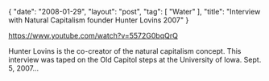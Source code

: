 {
   "date": "2008-01-29",
   "layout": "post",
   "tag": [
      "Water"
   ],
   "title": "Interview with Natural Capitalism founder Hunter Lovins 2007"
}

https://www.youtube.com/watch?v=5572G0bqQrQ  

Hunter Lovins is the co-creator of the natural capitalism concept. This interview was taped on the Old Capitol steps at the University of Iowa. Sept. 5, 2007...